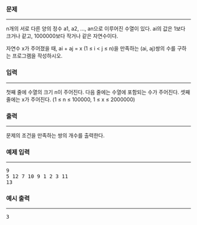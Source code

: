 ### 문제

---

<p>n개의 서로 다른 양의 정수 a1, a2, ..., an으로 이루어진 수열이 있다. ai의 값은 1보다 크거나 같고, 1000000보다 작거나 같은 자연수이다.</p>
<p>자연수 x가 주어졌을 때, ai + aj = x (1 ≤ i < j ≤ n)을 만족하는 (ai, aj)쌍의 수를 구하는 프로그램을 작성하시오.</p>

### 입력

---

<p>첫째 줄에 수열의 크기 n이 주어진다. 다음 줄에는 수열에 포함되는 수가 주어진다. 셋째 줄에는 x가 주어진다. (1 ≤ n ≤ 100000, 1 ≤ x ≤ 2000000)</p>

### 출력

---

<p>문제의 조건을 만족하는 쌍의 개수를 출력한다.</p>

### 예제 입력

---

<pre>
9
5 12 7 10 9 1 2 3 11
13</pre>

### 예시 출력

---

<pre>3</pre>


